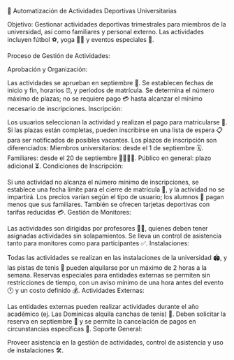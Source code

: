 🏫 Automatización de Actividades Deportivas Universitarias

Objetivo: Gestionar actividades deportivas trimestrales para miembros de la universidad, así como familiares y personal externo. Las actividades incluyen fútbol ⚽, yoga 🧘‍♀️ y eventos especiales 🎉.

Proceso de Gestión de Actividades:

Aprobación y Organización:

Las actividades se aprueban en septiembre 📅.
Se establecen fechas de inicio y fin, horarios ⏰, y períodos de matrícula.
Se determina el número máximo de plazas; no se requiere pago 💳 hasta alcanzar el mínimo necesario de inscripciones.
Inscripción:

Los usuarios seleccionan la actividad y realizan el pago para matricularse 📝.
Si las plazas están completas, pueden inscribirse en una lista de espera 📋 para ser notificados de posibles vacantes.
Los plazos de inscripción son diferenciados:
Miembros universitarios: desde el 1 de septiembre 🗓️.
Familiares: desde el 20 de septiembre 👨‍👩‍👧‍👦.
Público en general: plazo adicional ⏳.
Condiciones de Inscripción:

Si una actividad no alcanza el número mínimo de inscripciones, se establece una fecha límite para el cierre de matrícula 🚫, y la actividad no se impartirá.
Los precios varían según el tipo de usuario; los alumnos 💼 pagan menos que sus familiares. También se ofrecen tarjetas deportivas con tarifas reducidas 💳.
Gestión de Monitores:

Las actividades son dirigidas por profesores 👨‍🏫, quienes deben tener asignadas actividades sin solapamientos.
Se lleva un control de asistencia tanto para monitores como para participantes ✅.
Instalaciones:

Todas las actividades se realizan en las instalaciones de la universidad 🏟️, y las pistas de tenis 🎾 pueden alquilarse por un máximo de 2 horas a la semana.
Reservas especiales para entidades externas se permiten sin restricciones de tiempo, con un aviso mínimo de una hora antes del evento 🕐 y un costo definido 💰.
Actividades Externas:

Las entidades externas pueden realizar actividades durante el año académico (ej. Las Dominicas alquila canchas de tenis) 🏅. Deben solicitar la reserva en septiembre 📅 y se permite la cancelación de pagos en circunstancias específicas 🔄.
Soporte General:

Proveer asistencia en la gestión de actividades, control de asistencia y uso de instalaciones 🛠️.
